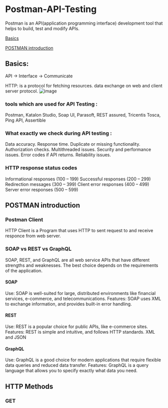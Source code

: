 # Postman-API-Testing
Postman is an API(application programming interface) development tool that helps to build, test and modify APIs.

[Basics](README.md#basics)

[POSTMAN introduction](POSTMAN-Introduction)

## Basics:
API -> Interface -> Communicate

HTTP: is a protocol for fetching resources. data exchange on web and client server protocol.
![image](https://github.com/user-attachments/assets/8d2f25fe-d2a0-49cc-8317-11533f876e96)

### tools which are used for API Testing :
Postman, Katalon Studio, Soap UI, Parasoft, REST assured, Tricentis Tosca, Ping API, Assertible

### What exactly we check during API testing :
Data accuracy.
Response time.
Duplicate or missing functionality.
Authorization checks.
Multithreaded issues.
Security and performance issues.
Error codes if API returns.
Reliability issues.

### HTTP response status codes
Informational responses (100 – 199)
Successful responses (200 – 299)
Redirection messages (300 – 399)
Client error responses (400 – 499)
Server error responses (500 – 599)

## POSTMAN introduction
### Postman Client
HTTP Client is a Program that uses HTTP to sent request to and receive responce from web server.

### SOAP vs REST vs GraphQL
SOAP, REST, and GraphQL are all web service APIs that have different strengths and weaknesses. The best choice depends on the requirements of the application. 

#### SOAP
Use: SOAP is well-suited for large, distributed environments like financial services, e-commerce, and telecommunications. 
Features: SOAP uses XML to exchange information, and provides built-in error handling. 

#### REST
Use: REST is a popular choice for public APIs, like e-commerce sites. 
Features: REST is simple and intuitive, and follows HTTP standards. XML and JSON

#### GraphQL
Use: GraphQL is a good choice for modern applications that require flexible data queries and reduced data transfer. 
Features: GraphQL is a query language that allows you to specify exactly what data you need. 

## HTTP Methods
### GET 
